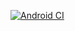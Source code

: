 [![Android CI](https://github.com/ori-coval/QuickShare/actions/workflows/android.yml/badge.svg?branch=main)](https://github.com/ori-coval/QuickShare/actions/workflows/android.yml)
